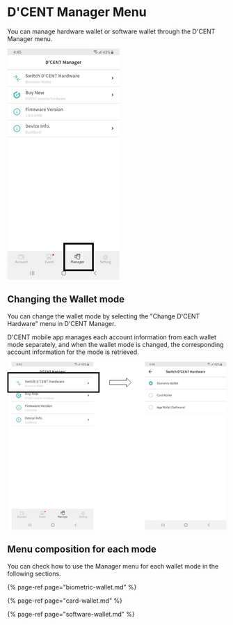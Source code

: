 # D'CENT Manager Menu

You can manage hardware wallet or software wallet through the D'CENT Manager menu.

![](../../.gitbook/assets/image%20%2842%29.png)

## Changing the Wallet mode

You can change the wallet mode by selecting the "Change D'CENT Hardware" menu in D'CENT Manager.   
  
D'CENT mobile app manages each account information from each wallet mode separately, and when the wallet mode is changed, the corresponding account information for the mode is retrieved.

![](../../.gitbook/assets/image%20%2832%29.png)

## Menu composition for each mode

You can check how to use the Manager menu for each wallet mode in the following sections.

{% page-ref page="biometric-wallet.md" %}

{% page-ref page="card-wallet.md" %}

{% page-ref page="software-wallet.md" %}

